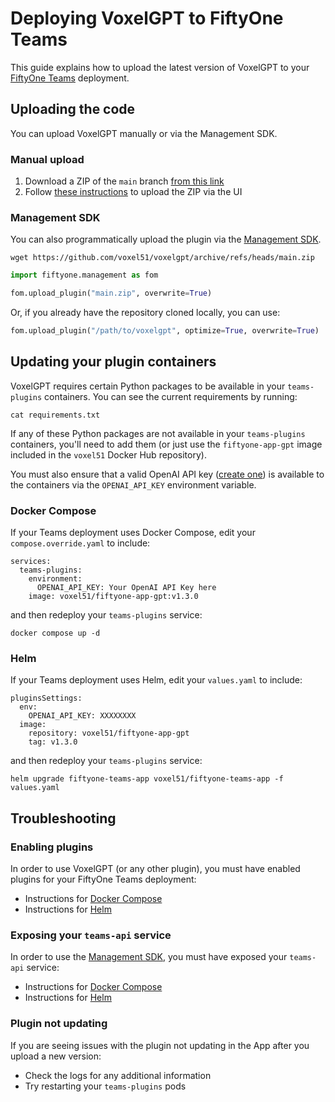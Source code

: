 # Deploying VoxelGPT to FiftyOne Teams

This guide explains how to upload the latest version of VoxelGPT to your
[FiftyOne Teams](https://voxel51.com/fiftyone-teams) deployment.

## Uploading the code

You can upload VoxelGPT manually or via the Management SDK.

### Manual upload

1.  Download a ZIP of the `main` branch
    [from this link](https://github.com/voxel51/voxelgpt/archive/refs/heads/main.zip)
2.  Follow
    [these instructions](https://docs.voxel51.com/teams/teams_plugins.html) to
    upload the ZIP via the UI

### Management SDK

You can also programmatically upload the plugin via the
[Management SDK](https://docs.voxel51.com/teams/management_sdk.html).

```shell
wget https://github.com/voxel51/voxelgpt/archive/refs/heads/main.zip
```

```py
import fiftyone.management as fom

fom.upload_plugin("main.zip", overwrite=True)
```

Or, if you already have the repository cloned locally, you can use:

```py
fom.upload_plugin("/path/to/voxelgpt", optimize=True, overwrite=True)
```

## Updating your plugin containers

VoxelGPT requires certain Python packages to be available in your
`teams-plugins` containers. You can see the current requirements by running:

```shell
cat requirements.txt
```

If any of these Python packages are not available in your `teams-plugins`
containers, you'll need to add them (or just use the `fiftyone-app-gpt` image
included in the `voxel51` Docker Hub repository).

You must also ensure that a valid OpenAI API key
([create one](https://platform.openai.com/account/api-keys)) is available to
the containers via the `OPENAI_API_KEY` environment variable.

### Docker Compose

If your Teams deployment uses Docker Compose, edit your `compose.override.yaml`
to include:

```
services:
  teams-plugins:
    environment:
      OPENAI_API_KEY: Your OpenAI API Key here
    image: voxel51/fiftyone-app-gpt:v1.3.0
```

and then redeploy your `teams-plugins` service:

```
docker compose up -d
```

### Helm

If your Teams deployment uses Helm, edit your `values.yaml` to include:

```
pluginsSettings:
  env:
    OPENAI_API_KEY: XXXXXXXX
  image:
    repository: voxel51/fiftyone-app-gpt
    tag: v1.3.0
```

and then redeploy your `teams-plugins` service:

```
helm upgrade fiftyone-teams-app voxel51/fiftyone-teams-app -f values.yaml
```

## Troubleshooting

### Enabling plugins

In order to use VoxelGPT (or any other plugin), you must have enabled plugins
for your FiftyOne Teams deployment:

-   Instructions for
    [Docker Compose](https://github.com/voxel51/fiftyone-teams-app-deploy/tree/main/docker#enabling-fiftyone-teams-plugins)
-   Instructions for
    [Helm](https://helm.fiftyone.ai/#enabling-fiftyone-teams-plugins)

### Exposing your `teams-api` service

In order to use the
[Management SDK](https://docs.voxel51.com/teams/management_sdk.html), you must
have exposed your `teams-api` service:

-   Instructions for
    [Docker Compose](https://github.com/voxel51/fiftyone-teams-app-deploy/blob/main/docker/docs/expose-teams-api.md)
-   Instructions for
    [Helm](https://helm.fiftyone.ai/docs/expose-teams-api.html)

### Plugin not updating

If you are seeing issues with the plugin not updating in the App after you
upload a new version:

-   Check the logs for any additional information
-   Try restarting your `teams-plugins` pods
